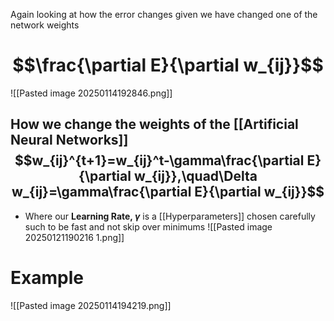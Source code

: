 Again looking at how the error changes given we have changed one of the network weights
# $$\frac{\partial E}{\partial w_{ij}}$$
![[Pasted image 20250114192846.png]]
## How we change the weights of the [[Artificial Neural Networks]] $$w_{ij}^{t+1}=w_{ij}^t-\gamma\frac{\partial E}{\partial w_{ij}},\quad\Delta w_{ij}=\gamma\frac{\partial E}{\partial w_{ij}}$$
- Where our **Learning Rate, $\gamma$** is a [[Hyperparameters]] chosen carefully such to be fast and not skip over minimums 
![[Pasted image 20250121190216 1.png]]

# Example
![[Pasted image 20250114194219.png]]

